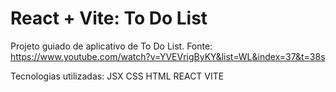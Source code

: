 # React + Vite: To Do List

Projeto guiado de aplicativo de To Do List. Fonte: https://www.youtube.com/watch?v=YVEVrigByKY&list=WL&index=37&t=38s

Tecnologias utilizadas:
JSX
CSS
HTML
REACT
VITE
